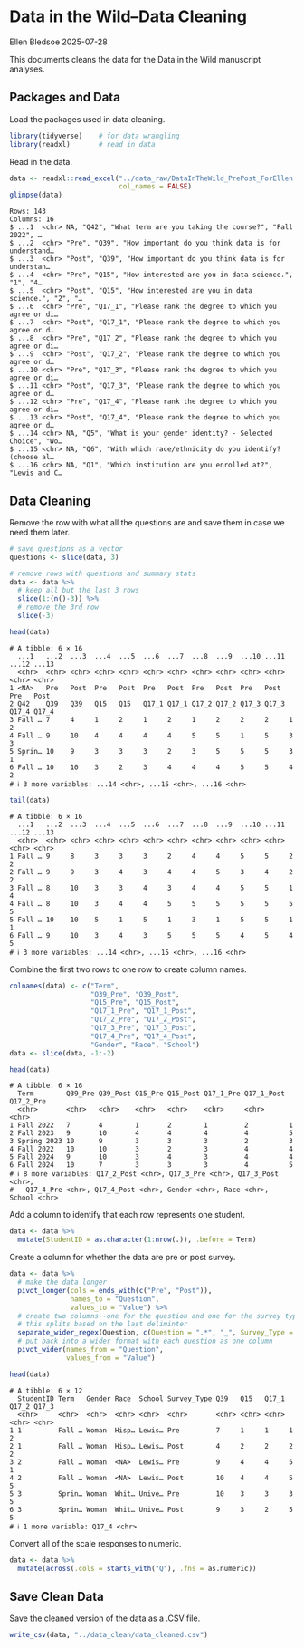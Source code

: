# Data in the Wild–Data Cleaning
Ellen Bledsoe
2025-07-28

This documents cleans the data for the Data in the Wild manuscript
analyses.

## Packages and Data

Load the packages used in data cleaning.

``` r
library(tidyverse)    # for data wrangling
library(readxl)       # read in data
```

Read in the data.

``` r
data <- readxl::read_excel("../data_raw/DataInTheWild_PrePost_ForEllen.xlsx", 
                           col_names = FALSE)
glimpse(data)
```

    Rows: 143
    Columns: 16
    $ ...1  <chr> NA, "Q42", "What term are you taking the course?", "Fall 2022", …
    $ ...2  <chr> "Pre", "Q39", "How important do you think data is for understand…
    $ ...3  <chr> "Post", "Q39", "How important do you think data is for understan…
    $ ...4  <chr> "Pre", "Q15", "How interested are you in data science.", "1", "4…
    $ ...5  <chr> "Post", "Q15", "How interested are you in data science.", "2", "…
    $ ...6  <chr> "Pre", "Q17_1", "Please rank the degree to which you agree or di…
    $ ...7  <chr> "Post", "Q17_1", "Please rank the degree to which you agree or d…
    $ ...8  <chr> "Pre", "Q17_2", "Please rank the degree to which you agree or di…
    $ ...9  <chr> "Post", "Q17_2", "Please rank the degree to which you agree or d…
    $ ...10 <chr> "Pre", "Q17_3", "Please rank the degree to which you agree or di…
    $ ...11 <chr> "Post", "Q17_3", "Please rank the degree to which you agree or d…
    $ ...12 <chr> "Pre", "Q17_4", "Please rank the degree to which you agree or di…
    $ ...13 <chr> "Post", "Q17_4", "Please rank the degree to which you agree or d…
    $ ...14 <chr> NA, "Q5", "What is your gender identity? - Selected Choice", "Wo…
    $ ...15 <chr> NA, "Q6", "With which race/ethnicity do you identify? (choose al…
    $ ...16 <chr> NA, "Q1", "Which institution are you enrolled at?", "Lewis and C…

## Data Cleaning

Remove the row with what all the questions are and save them in case we
need them later.

``` r
# save questions as a vector
questions <- slice(data, 3)

# remove rows with questions and summary stats
data <- data %>% 
  # keep all but the last 3 rows
  slice(1:(n()-3)) %>% 
  # remove the 3rd row
  slice(-3)

head(data)
```

    # A tibble: 6 × 16
      ...1   ...2  ...3  ...4  ...5  ...6  ...7  ...8  ...9  ...10 ...11 ...12 ...13
      <chr>  <chr> <chr> <chr> <chr> <chr> <chr> <chr> <chr> <chr> <chr> <chr> <chr>
    1 <NA>   Pre   Post  Pre   Post  Pre   Post  Pre   Post  Pre   Post  Pre   Post 
    2 Q42    Q39   Q39   Q15   Q15   Q17_1 Q17_1 Q17_2 Q17_2 Q17_3 Q17_3 Q17_4 Q17_4
    3 Fall … 7     4     1     2     1     2     1     2     2     2     1     2    
    4 Fall … 9     10    4     4     4     4     5     5     1     5     3     3    
    5 Sprin… 10    9     3     3     3     2     3     5     5     5     3     1    
    6 Fall … 10    10    3     2     3     4     4     4     5     5     4     2    
    # ℹ 3 more variables: ...14 <chr>, ...15 <chr>, ...16 <chr>

``` r
tail(data)
```

    # A tibble: 6 × 16
      ...1   ...2  ...3  ...4  ...5  ...6  ...7  ...8  ...9  ...10 ...11 ...12 ...13
      <chr>  <chr> <chr> <chr> <chr> <chr> <chr> <chr> <chr> <chr> <chr> <chr> <chr>
    1 Fall … 9     8     3     3     3     2     4     4     5     5     2     2    
    2 Fall … 9     9     3     4     3     4     4     5     3     4     2     2    
    3 Fall … 8     10    3     3     4     3     4     4     5     5     1     4    
    4 Fall … 8     10    3     4     4     5     5     5     5     5     5     5    
    5 Fall … 10    10    5     1     5     1     3     1     5     5     1     1    
    6 Fall … 9     10    3     4     3     5     5     5     4     5     4     5    
    # ℹ 3 more variables: ...14 <chr>, ...15 <chr>, ...16 <chr>

Combine the first two rows to one row to create column names.

``` r
colnames(data) <- c("Term", 
                    "Q39_Pre", "Q39_Post", 
                    "Q15_Pre", "Q15_Post", 
                    "Q17_1_Pre", "Q17_1_Post",
                    "Q17_2_Pre", "Q17_2_Post",
                    "Q17_3_Pre", "Q17_3_Post",
                    "Q17_4_Pre", "Q17_4_Post",
                    "Gender", "Race", "School")
data <- slice(data, -1:-2)

head(data)
```

    # A tibble: 6 × 16
      Term        Q39_Pre Q39_Post Q15_Pre Q15_Post Q17_1_Pre Q17_1_Post Q17_2_Pre
      <chr>       <chr>   <chr>    <chr>   <chr>    <chr>     <chr>      <chr>    
    1 Fall 2022   7       4        1       2        1         2          1        
    2 Fall 2023   9       10       4       4        4         4          5        
    3 Spring 2023 10      9        3       3        3         2          3        
    4 Fall 2022   10      10       3       2        3         4          4        
    5 Fall 2024   9       10       3       4        3         4          4        
    6 Fall 2024   10      7        3       3        3         4          5        
    # ℹ 8 more variables: Q17_2_Post <chr>, Q17_3_Pre <chr>, Q17_3_Post <chr>,
    #   Q17_4_Pre <chr>, Q17_4_Post <chr>, Gender <chr>, Race <chr>, School <chr>

Add a column to identify that each row represents one student.

``` r
data <- data %>% 
  mutate(StudentID = as.character(1:nrow(.)), .before = Term)
```

Create a column for whether the data are pre or post survey.

``` r
data <- data %>% 
  # make the data longer
  pivot_longer(cols = ends_with(c("Pre", "Post")),
               names_to = "Question",
               values_to = "Value") %>% 
  # create two columns--one for the question and one for the survey type
  # this splits based on the last deliminter
  separate_wider_regex(Question, c(Question = ".*", "_", Survey_Type = ".*")) %>% 
  # put back into a wider format with each question as one column
  pivot_wider(names_from = "Question", 
              values_from = "Value")

head(data)
```

    # A tibble: 6 × 12
      StudentID Term   Gender Race  School Survey_Type Q39   Q15   Q17_1 Q17_2 Q17_3
      <chr>     <chr>  <chr>  <chr> <chr>  <chr>       <chr> <chr> <chr> <chr> <chr>
    1 1         Fall … Woman  Hisp… Lewis… Pre         7     1     1     1     2    
    2 1         Fall … Woman  Hisp… Lewis… Post        4     2     2     2     2    
    3 2         Fall … Woman  <NA>  Lewis… Pre         9     4     4     5     1    
    4 2         Fall … Woman  <NA>  Lewis… Post        10    4     4     5     5    
    5 3         Sprin… Woman  Whit… Unive… Pre         10    3     3     3     5    
    6 3         Sprin… Woman  Whit… Unive… Post        9     3     2     5     5    
    # ℹ 1 more variable: Q17_4 <chr>

Convert all of the scale responses to numeric.

``` r
data <- data %>% 
  mutate(across(.cols = starts_with("Q"), .fns = as.numeric))
```

## Save Clean Data

Save the cleaned version of the data as a .CSV file.

``` r
write_csv(data, "../data_clean/data_cleaned.csv")
```
